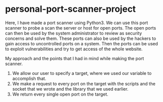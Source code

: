 # personal-port-scanner-project
Here, I have made a port scanner using Python3. We can use this port scanner to probe a scan the server or host for open ports.
The open ports can then be used by the system administrator to review as security concerns and solve them. These ports can also be used by the hackers to gain access to uncontrolled ports on a system. Then the ports can be used to exploit vulnerabilities and try to get access of the whole website.


My approach and the points that I had in mind while making the port scanner.
1.	We allow our user to specify a target, where we used our variable to accomplish that. 
2.	We make a request to every port on the target with the scripts and the socket that we wrote and the library that we used earlier.
3.	We return every single open port on  the target. 

